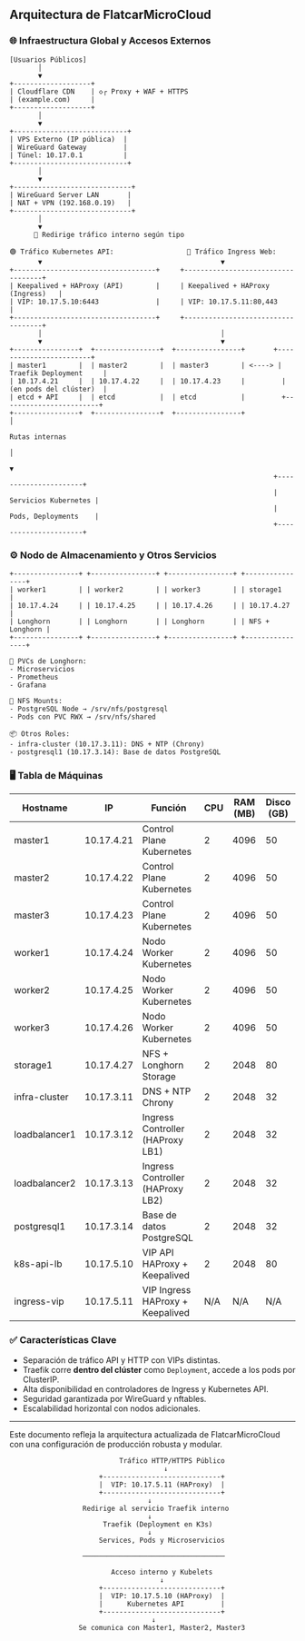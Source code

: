## Arquitectura de FlatcarMicroCloud

### 🌐 Infraestructura Global y Accesos Externos

```
[Usuarios Públicos]
       │
       ▼
+-------------------+
| Cloudflare CDN    | ◇┌ Proxy + WAF + HTTPS
| (example.com)     |
+-------------------+
       │
       ▼
+----------------------------+
| VPS Externo (IP pública)  |
| WireGuard Gateway         |
| Túnel: 10.17.0.1          |
+----------------------------+
       │
       ▼
+-----------------------------+
| WireGuard Server LAN       |
| NAT + VPN (192.168.0.19)   |
+-----------------------------+
       │
       ▼
      🔐 Redirige tráfico interno según tipo

🟢 Tráfico Kubernetes API:                  🔹 Tráfico Ingress Web:
       ▼                                            ▼
+-----------------------------------+     +-----------------------------------+
| Keepalived + HAProxy (API)        |     | Keepalived + HAProxy (Ingress)   |
| VIP: 10.17.5.10:6443              |     | VIP: 10.17.5.11:80,443           |
+-----------------------------------+     +-----------------------------------+
       │                                            │
       ▼                                            ▼
+----------------+  +----------------+  +----------------+       +------------------------+
| master1        |  | master2        |  | master3        | <----> | Traefik Deployment     |
| 10.17.4.21     |  | 10.17.4.22     |  | 10.17.4.23     |         | (en pods del clúster)  |
| etcd + API     |  | etcd           |  | etcd           |         +------------------------+
+----------------+  +----------------+  +----------------+                  │
                                                                       Rutas internas
                                                                            │
                                                                            ▼
                                                                 +----------------------+
                                                                 | Servicios Kubernetes |
                                                                 | Pods, Deployments    |
                                                                 +----------------------+
```

### ⚙️ Nodo de Almacenamiento y Otros Servicios

```
+----------------+ +----------------+ +----------------+ +----------------+
| worker1        | | worker2        | | worker3        | | storage1       |
| 10.17.4.24     | | 10.17.4.25     | | 10.17.4.26     | | 10.17.4.27     |
| Longhorn       | | Longhorn       | | Longhorn       | | NFS + Longhorn |
+----------------+ +----------------+ +----------------+ +----------------+

🔗 PVCs de Longhorn:
- Microservicios
- Prometheus
- Grafana

🔗 NFS Mounts:
- PostgreSQL Node → /srv/nfs/postgresql
- Pods con PVC RWX → /srv/nfs/shared

📦 Otros Roles:
- infra-cluster (10.17.3.11): DNS + NTP (Chrony)
- postgresql1 (10.17.3.14): Base de datos PostgreSQL
```

### 🖥 Tabla de Máquinas

| Hostname      | IP         | Función                          | CPU | RAM (MB) | Disco (GB) |
| ------------- | ---------- | -------------------------------- | --- | -------- | ---------- |
| master1       | 10.17.4.21 | Control Plane Kubernetes         | 2   | 4096     | 50         |
| master2       | 10.17.4.22 | Control Plane Kubernetes         | 2   | 4096     | 50         |
| master3       | 10.17.4.23 | Control Plane Kubernetes         | 2   | 4096     | 50         |
| worker1       | 10.17.4.24 | Nodo Worker Kubernetes           | 2   | 4096     | 50         |
| worker2       | 10.17.4.25 | Nodo Worker Kubernetes           | 2   | 4096     | 50         |
| worker3       | 10.17.4.26 | Nodo Worker Kubernetes           | 2   | 4096     | 50         |
| storage1      | 10.17.4.27 | NFS + Longhorn Storage           | 2   | 2048     | 80         |
| infra-cluster | 10.17.3.11 | DNS + NTP Chrony                 | 2   | 2048     | 32         |
| loadbalancer1 | 10.17.3.12 | Ingress Controller (HAProxy LB1) | 2   | 2048     | 32         |
| loadbalancer2 | 10.17.3.13 | Ingress Controller (HAProxy LB2) | 2   | 2048     | 32         |
| postgresql1   | 10.17.3.14 | Base de datos PostgreSQL         | 2   | 2048     | 32         |
| k8s-api-lb    | 10.17.5.10 | VIP API HAProxy + Keepalived     | 2   | 2048     | 80         |
| ingress-vip   | 10.17.5.11 | VIP Ingress HAProxy + Keepalived | N/A | N/A      | N/A        |

### ✅ Características Clave

* Separación de tráfico API y HTTP con VIPs distintas.
* Traefik corre **dentro del clúster** como `Deployment`, accede a los pods por ClusterIP.
* Alta disponibilidad en controladores de Ingress y Kubernetes API.
* Seguridad garantizada por WireGuard y nftables.
* Escalabilidad horizontal con nodos adicionales.

---

Este documento refleja la arquitectura actualizada de FlatcarMicroCloud con una configuración de producción robusta y modular.



                               Tráfico HTTP/HTTPS Público
                                          ↓
                          +-----------------------------+
                          |  VIP: 10.17.5.11 (HAProxy)  |
                          +-----------------------------+
                                      ↓
                      Redirige al servicio Traefik interno
                                      ↓
                           Traefik (Deployment en K3s)
                                      ↓
                          Services, Pods y Microservicios

                      ───────────────────────────────────

                             Acceso interno y Kubelets
                                         ↓
                          +-----------------------------+
                          |  VIP: 10.17.5.10 (HAProxy)  |
                          |      Kubernetes API         |
                          +-----------------------------+
                                       ↓
                     Se comunica con Master1, Master2, Master3
